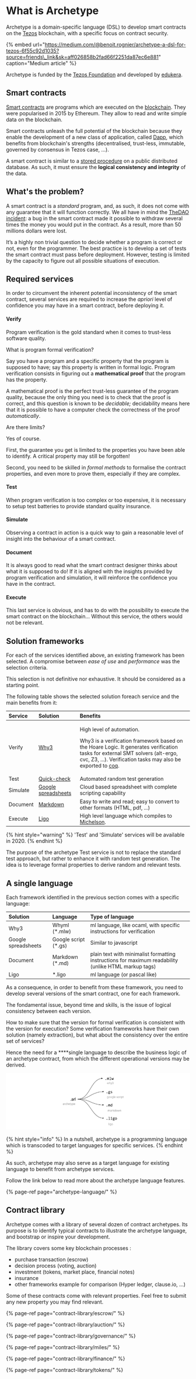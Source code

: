 # What is Archetype

Archetype is a domain-specific language \(DSL\) to develop smart contracts on the [Tezos](https://tezos.com/) blockchain, with a specific focus on contract security.

{% embed url="https://medium.com/@benoit.rognier/archetype-a-dsl-for-tezos-6f55c92d1035?source=friends\_link&sk=aff026858b2fad66f2251da87ec6e881" caption="Medium article" %}

Archetype is funded by the [Tezos Foundation](https://tezos.foundation/) and developed by [edukera](https://www.edukera.com).

## Smart contracts

[Smart contracts](https://en.wikipedia.org/wiki/Smart_contract) are programs which are executed on the [blockchain](https://en.wikipedia.org/wiki/Blockchain). They were popularised in 2015 by Ethereum. They allow to read and write simple data on the blockchain. 

Smart contracts unleash the full potential of the blockchain because they enable the development of a new class of application, called [Dapp](https://www.youtube.com/watch?v=CDQX8inMCt0), which benefits from blockchain's strengths \(decentralised, trust-less, immutable, governed by consensus in Tezos case, ...\). 

A smart contract is similar to a [stored procedure](https://en.wikipedia.org/wiki/Stored_procedure) on a public distributed database. As such, it must ensure the **logical consistency and integrity** of the data.

## What's the problem?

A smart contract is a _standard_ program, and, as such, it does not come with any guarantee that it will function correctly. We all have in mind the [TheDAO incident](https://www.vice.com/en_us/article/qkjz4x/thedao): a bug in the smart contract made it possible to withdraw several times the money you would put in the contract. As a result, more than 50 millions dollars were lost.

It’s a highly non trivial question to decide whether a program is correct or not, even for the programmer. The best practice is to develop a set of tests the smart contract must pass before deployment. However, testing is limited by the capacity to figure out all possible situations of execution. 

## Required services

In order to circumvent the inherent potential inconsistency of the smart contract, several services are required to increase the _apriori_ level of confidence you may have in a smart contract, before deploying it.

#### Verify

Program verification is the gold standard when it comes to trust-less software quality.

What is program formal verification?

Say you have a program and a specific property that the program is supposed to have; say this property is written in formal logic. Program verification consists in figuring out a **mathematical proof** that the program has the property.

A mathematical proof is the perfect trust-less guarantee of the program quality, because the only thing you need is to check that the proof is correct, and this question is known to be _decidable;_ decidability means here that it is possible to have a computer check the correctness of the proof _automatically_.

Are there limits? 

Yes of course. 

First, the guarantee you get is limited to the properties you have been able to identify. A critical property may still be forgotten!

Second, you need to be skilled in _formal methods_ to formalise the contract properties, and even more to prove them, especially if they are complex.

#### Test

When program verification is too complex or too expensive, it is necessary to setup test batteries to provide standard quality insurance.

#### Simulate

Observing a contract in action is a quick way to gain a reasonable level of insight into the behaviour of a smart contract.

#### Document

It is always good to read what the smart contract designer thinks about what it is supposed to do! If it is aligned with the insights provided by program verification and simulation, it will reinforce the confidence you have in the contract.

#### Execute

This last service is obvious, and has to do with the possibility to execute the smart contract on the blockchain... Without this service, the others would not be relevant.

## Solution frameworks

For each of the services identified above, an existing framework has been selected. A compromise between _ease of use_ and _performance_ was the selection criteria. 

This selection is not definitive nor exhaustive. It should be considered as a starting point.

The following table shows the selected solution foreach service and the main benefits from it:

<table>
  <thead>
    <tr>
      <th style="text-align:left">Service</th>
      <th style="text-align:left">Solution</th>
      <th style="text-align:left">Benefits</th>
    </tr>
  </thead>
  <tbody>
    <tr>
      <td style="text-align:left">Verify</td>
      <td style="text-align:left"><a href="http://why3.lri.fr/">Why3</a>
      </td>
      <td style="text-align:left">
        <p>High level of automation.</p>
        <p>Why3 is a verification framework based on the Hoare Logic. It generates
          verification tasks for external SMT solvers (alt-ergo, cvc, Z3, ...). Verification
          tasks may also be exported to <a href="https://coq.inria.fr">coq</a>.</p>
      </td>
    </tr>
    <tr>
      <td style="text-align:left">Test</td>
      <td style="text-align:left"><a href="https://www.cs.tufts.edu/~nr/cs257/archive/john-hughes/quick.pdf">Quick-check</a>
      </td>
      <td style="text-align:left">Automated random test generation</td>
    </tr>
    <tr>
      <td style="text-align:left">Simulate</td>
      <td style="text-align:left"><a href="https://gsuite.google.com/intl/en_za/products/sheets/">Google spreadsheets</a>
      </td>
      <td style="text-align:left">Cloud based spreadsheet with complete scripting capability</td>
    </tr>
    <tr>
      <td style="text-align:left">Document</td>
      <td style="text-align:left"><a href="https://en.wikipedia.org/wiki/Markdown">Markdown</a>
      </td>
      <td style="text-align:left">Easy to write and read; easy to convert to other formats (HTML, pdf, ...)</td>
    </tr>
    <tr>
      <td style="text-align:left">Execute</td>
      <td style="text-align:left"><a href="http://ligolang.org/">Ligo</a>
      </td>
      <td style="text-align:left">High level language which compiles to <a href="https://tezos.gitlab.io/master/whitedoc/michelson.html">Michelson</a>.</td>
    </tr>
  </tbody>
</table>{% hint style="warning" %}
'Test' and 'Simulate' services will be available in 2020.
{% endhint %}

The purpose of the archetype Test service is not to replace the standard test approach, but rather to enhance it with random test generation. The idea is to leverage formal properties to derive random and relevant tests.

## A single language

Each framework identified in the previous section comes with a specific language:

| Solution | Language | Type of language |
| :--- | :--- | :--- |
| Why3 | Whyml \(\*.mlw\) | ml language, like ocaml,  with specific instructions for verification |
| Google spreadsheets | Google script \(\*.gs\) | Similar to javascript |
| Document | Markdown \(\*.md\) | plain text with minimalist formatting  instructions for maximum readability  \(unlike HTML markup tags\) |
| Ligo | \*.ligo | ml language \(or pascal like\) |

As a consequence, in order to benefit from these framework, you need to develop several versions of the smart contract, one for each framework.

The fondamental issue, beyond time and skills, is the issue of logical consistency between each version. 

How to make sure that the version for formal verification is consistent with the version for execution? Some verification frameworks have their own solution \(namely extraction\), but what about the consistency over the entire set of services?

Hence the need for a ****single language to describe the business logic of an archetype contract, from which the different operational versions may be derived.

![](.gitbook/assets/targets.png)

{% hint style="info" %}
In a nutshell, archetype is a programming language which is transcoded to target languages for specific services.
{% endhint %}

As such, archetype may also serve as a target language for existing language to benefit from archetype services.  

Follow the link below to read more about the archetype language features.

{% page-ref page="archetype-language/" %}

## Contract library

Archetype comes with a library of several dozen of contract archetypes. Its purpose is to identify  typical contracts to illustrate the archetype language, and bootstrap or inspire your development.

The library covers some key blockchain processes :

* purchase transaction \(escrow\)
* decision process \(voting, auction\)
* investment \(tokens, market place, financial notes\)
* insurance
* other frameworks example for comparison \(Hyper ledger, clause.io, ...\)

Some of these contracts come with relevant properties. Feel free to submit any new property you may find relevant.

{% page-ref page="contract-library/escrow/" %}

{% page-ref page="contract-library/auction/" %}

{% page-ref page="contract-library/governance/" %}

{% page-ref page="contract-library/miles/" %}

{% page-ref page="contract-library/finance/" %}

{% page-ref page="contract-library/tokens/" %}


